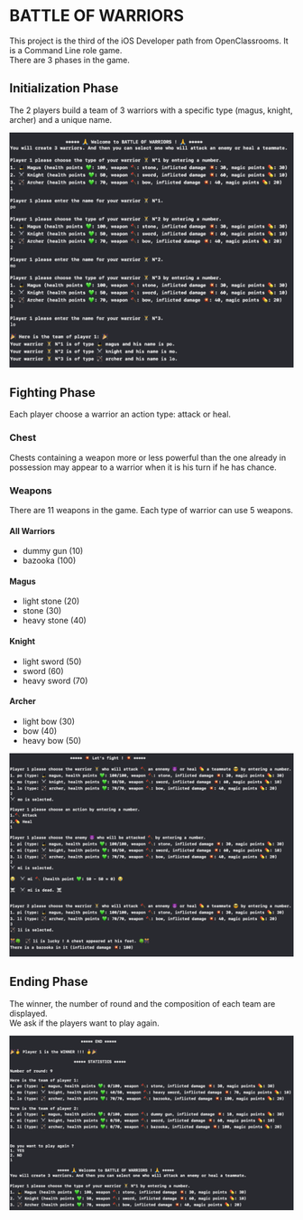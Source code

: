# BATTLE OF WARRIORS
This project is the third of the iOS Developer path from OpenClassrooms. It is a Command Line role game.    
There are 3 phases in the game.

## Initialization Phase
The 2 players build a team of 3 warriors with a specific type (magus, knight, archer) and a unique name.

![](githubReadme1.png)

## Fighting Phase
Each player choose a warrior an action type: attack or heal.

### Chest
Chests containing a weapon more or less powerful than the one already in possession may appear to a warrior when it is his turn if he has chance.

### Weapons
There are 11 weapons in the game. Each type of warrior can use 5 weapons.

#### All Warriors

- dummy gun (10)
- bazooka (100)

#### Magus

- light stone (20)
- stone (30)
- heavy stone (40)

#### Knight

- light sword (50)
- sword (60)
- heavy sword (70)

#### Archer

- light bow (30)
- bow (40)
- heavy bow (50)

![](githubReadme2.png)  

## Ending Phase
The winner, the number of round and the composition of each team are displayed.  
We ask if the players want to play again.

![](githubReadme3.png)
